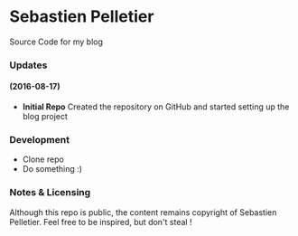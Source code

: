 # Sebastien Pelletier
Source Code for my blog

### Updates
#### (2016-08-17)
- **Initial Repo** Created the repository on GitHub and started setting up the blog project

### Development

* Clone repo
* Do something :)

### Notes & Licensing

Although this repo is public, the content remains copyright of Sebastien Pelletier. Feel free to be inspired, but don't steal !
